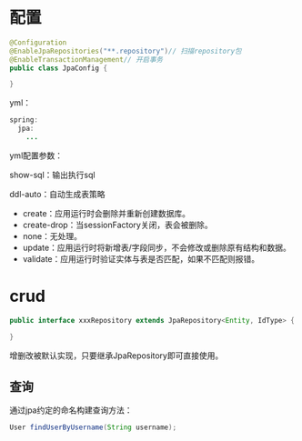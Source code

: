 # 配置

```java
@Configuration
@EnableJpaRepositories("**.repository")// 扫描repository包
@EnableTransactionManagement// 开启事务
public class JpaConfig {

}
```

yml：

```java
spring:
  jpa:
    ...
```

yml配置参数：

show-sql：输出执行sql

ddl-auto：自动生成表策略

- create：应用运行时会删除并重新创建数据库。
- create-drop：当sessionFactory关闭，表会被删除。
- none：无处理。
- update：应用运行时将新增表/字段同步，不会修改或删除原有结构和数据。
- validate：应用运行时验证实体与表是否匹配，如果不匹配则报错。





# crud

```java
public interface xxxRepository extends JpaRepository<Entity, IdType> {

}
```

增删改被默认实现，只要继承JpaRepository即可直接使用。



## 查询

通过jpa约定的命名构建查询方法：

```java
User findUserByUsername(String username);
```